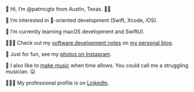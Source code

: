 👋 Hi, I’m @patmcgtx from Austin, Texas. 🌮🤠

👀 I’m interested in -oriented development (Swift, Xcode, iOS).

🌱 I’m currently learning macOS development and SwiftUI.

🧑🏻‍💻 Check out my [software development notes](https://patmcg.com/category/software-dev/) on [my personal blog](https://patmcg.com/).

📸 Just for fun, see my [photos on Instagram](https://www.instagram.com/patmcgtx/).  

🎸 I also like to [make music](https://patmcg.com/category/songs/) when time allows.  You could call me a struggling musician. 😛

👨🏻‍🏭 My professional profile is on [LinkedIn](https://www.linkedin.com/in/patmcgtx/).
